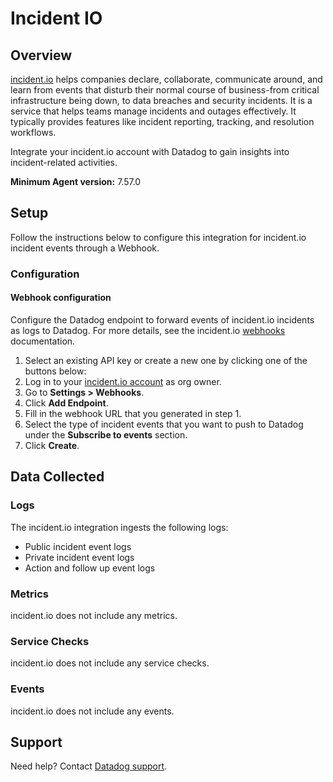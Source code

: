 # Incident IO

## Overview

[incident.io][1] helps companies declare, collaborate, communicate around, and learn from events that disturb their normal course of business-from critical infrastructure being down, to data breaches and security incidents. It is a service that helps teams manage incidents and outages effectively. It typically provides features like incident reporting, tracking, and resolution workflows.

Integrate your incident.io account with Datadog to gain insights into incident-related activities.

**Minimum Agent version:** 7.57.0

## Setup

Follow the instructions below to configure this integration for incident.io incident events through a Webhook.

### Configuration

#### Webhook configuration
Configure the Datadog endpoint to forward events of incident.io incidents as logs to Datadog. For more details, see the incident.io [webhooks][2] documentation.

1. Select an existing API key or create a new one by clicking one of the buttons below: <!-- UI Component to be added by Datadog team -->
2. Log in to your [incident.io account][3] as org owner.
3. Go to **Settings > Webhooks**.
4. Click **Add Endpoint**.
5. Fill in the webhook URL that you generated in step 1.
6. Select the type of incident events that you want to push to Datadog under the **Subscribe to events** section.
7. Click **Create**.

## Data Collected

### Logs
The incident.io integration ingests the following logs:
- Public incident event logs
- Private incident event logs
- Action and follow up event logs 

### Metrics

incident.io does not include any metrics.

### Service Checks

incident.io does not include any service checks.

### Events

incident.io does not include any events.

## Support

Need help? Contact [Datadog support][4].

[1]: https://incident.io/
[2]: https://api-docs.incident.io/tag/Webhooks/
[3]: https://app.incident.io/
[4]: https://docs.datadoghq.com/help/
